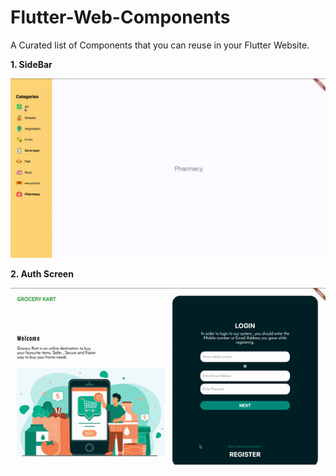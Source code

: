 # Flutter-Web-Components
A Curated list of Components that you can reuse in your Flutter Website.

**1. SideBar**

![](side_bar/assets/sidebar.gif)

**2. Auth Screen**

![](authentication_screen/assets/auth.gif)